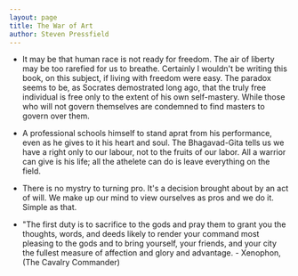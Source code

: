 ```yaml
---
layout: page
title: The War of Art
author: Steven Pressfield
--- 
```



- It may be that human race is not ready for freedom. The air of liberty may be too rarefied for us to breathe. Certainly I wouldn't be writing this book, on this subject, if living with freedom were easy. The paradox seems to be, as Socrates demostrated long ago, that the truly free individual is free only to the extent of his own self-mastery. While those who will not govern themselves are condemned to find masters to govern over them.

- A professional schools himself to stand aprat from his performance, even as he gives to it his heart and soul. The Bhagavad-Gita tells us we have a right only to our labour, not to the fruits of our labor. All a warrior can give is his life; all the athelete can do is leave everything on the field. 

- There is no mystry to turning pro. It's a decision brought about by an act of will. We make up our mind to view ourselves as pros and we do it. Simple as that.   

- "The first duty is to sacrifice to the gods and pray them to grant you the thoughts, words, and deeds likely to render your command most pleasing to the gods and to bring yourself, your friends, and your city the fullest measure of affection and glory and advantage. - Xenophon, (The Cavalry Commander)

